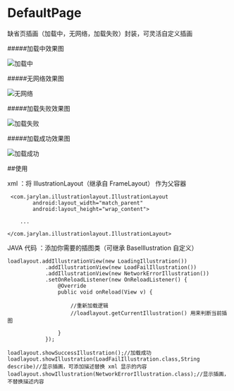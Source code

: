 # DefaultPage
缺省页插画（加载中，无网络，加载失败）封装，可灵活自定义插画

#####加载中效果图

![加载中](loading.png)

#####无网络效果图

![无网络](networkerror.png)

#####加载失败效果图

![加载失败](loadfail.png)

#####加载成功效果图

![加载成功](loadsuccess.png)

##使用

xml ：将 IllustrationLayout（继承自 FrameLayout） 作为父容器

	 <com.jarylan.illustrationlayout.IllustrationLayout
			android:layout_width="match_parent"
        	android:layout_height="wrap_content">
	
		...

	</com.jarylan.illustrationlayout.IllustrationLayout>

JAVA 代码 ：添加你需要的插图类（可继承 BaseIllustration 自定义）

	loadlayout.addIllustrationView(new LoadingIllustration())
                .addIllustrationView(new LoadFailIllustration())
                .addIllustrationView(new NetworkErrorIllustration())
                .setOnReloadListener(new OnReloadListener() {
                    @Override
                    public void onReload(View v) {
						
						//重新加载逻辑
						//loadlayout.getCurrentIllustration() 用来判断当前插图                     

                    }
                });

	loadlayout.showSuccessIllustration();//加载成功
	loadlayout.showIllustration(LoadFailIllustration.class,String describe)//显示插画，可添加描述替换 xml 显示的内容
	loadlayout.showIllustration(NetworkErrorIllustration.class);//显示插画，不替换描述内容
